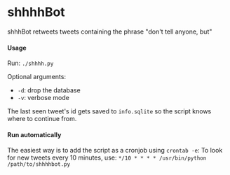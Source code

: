 # shhhhBot #

shhhBot retweets tweets containing the phrase "don't tell anyone, but"


#### Usage ####
Run: `./shhhh.py`

Optional arguments:

* `-d`: drop the database
* `-v`: verbose mode

The last seen tweet's id gets saved to `info.sqlite` so the script knows where to continue from.

#### Run automatically ####
The easiest way is to add the script as a cronjob using `crontab -e`:
To look for new tweets every 10 minutes, use: `*/10 * * * * /usr/bin/python /path/to/shhhhbot.py`

